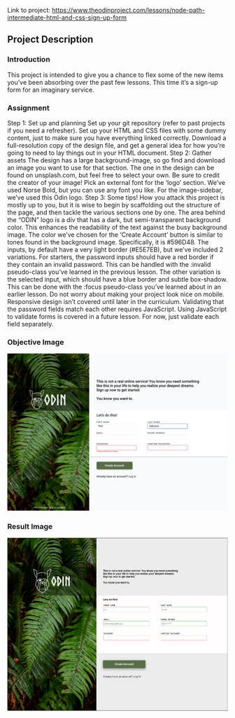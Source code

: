 Link to project: https://www.theodinproject.com/lessons/node-path-intermediate-html-and-css-sign-up-form

## Project Description
### Introduction
This project is intended to give you a chance to flex some of the new items you’ve been absorbing over the past few lessons. This time it’s a sign-up form for an imaginary service.

### Assignment
Step 1: Set up and planning
Set up your git repository (refer to past projects if you need a refresher).
Set up your HTML and CSS files with some dummy content, just to make sure you have everything linked correctly.
Download a full-resolution copy of the design file, and get a general idea for how you’re going to need to lay things out in your HTML document.
Step 2: Gather assets
The design has a large background-image, so go find and download an image you want to use for that section. The one in the design can be found on unsplash.com, but feel free to select your own. Be sure to credit the creator of your image!
Pick an external font for the ‘logo’ section. We’ve used Norse Bold, but you can use any font you like.
For the image-sidebar, we’ve used this Odin logo.
Step 3: Some tips!
How you attack this project is mostly up to you, but it is wise to begin by scaffolding out the structure of the page, and then tackle the various sections one by one.
The area behind the “ODIN” logo is a div that has a dark, but semi-transparent background color. This enhances the readability of the text against the busy background image.
The color we’ve chosen for the ‘Create Account’ button is similar to tones found in the background image. Specifically, it is #596D48.
The inputs, by default have a very light border (#E5E7EB), but we’ve included 2 variations. For starters, the password inputs should have a red border if they contain an invalid password. This can be handled with the :invalid pseudo-class you’ve learned in the previous lesson.
The other variation is the selected input, which should have a blue border and subtle box-shadow. This can be done with the :focus pseudo-class you’ve learned about in an earlier lesson.
Do not worry about making your project look nice on mobile. Responsive design isn’t covered until later in the curriculum.
Validating that the password fields match each other requires JavaScript. Using JavaScript to validate forms is covered in a future lesson. For now, just validate each field separately.

### Objective Image
![Goal to replicate.](res/sign-up-form.png)

### Result Image
![Photo of final site.](res/result.png)